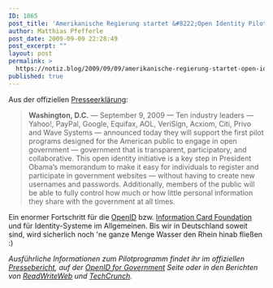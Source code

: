 ```yaml
---
ID: 1865
post_title: 'Amerikanische Regierung startet &#8222;Open Identity Pilotprogramm&#8220;'
author: Matthias Pfefferle
post_date: 2009-09-09 22:28:49
post_excerpt: ""
layout: post
permalink: >
  https://notiz.blog/2009/09/09/amerikanische-regierung-startet-open-identity-pilotprogramm/
published: true
---
```

Aus der offiziellen <a href="http://informationcard.net/blog/open-identity-initiative-2009-09-09">Presseerklärung</a>:

<blockquote><strong>Washington, D.C.</strong> — September 9, 2009 — Ten industry leaders — Yahoo!, PayPal, Google, Equifax, AOL, VeriSign, Acxiom, Citi, Privo and Wave Systems — announced today they will support the first pilot programs designed for the American public to engage in open government — government that is transparent, participatory, and collaborative. This open identity initiative is a key step in President Obama’s memorandum to make it easy for individuals to register and participate in government websites — without having to create new usernames and passwords. Additionally, members of the public will be able to fully control how much or how little personal information they share with the government at all times.</blockquote>

Ein enormer Fortschritt für die <a href="http://www.openid.net">OpenID</a> bzw. <a href="http://informationcard.net/">Information Card Foundation</a> und für Identity-Systeme im Allgemeinen. Bis wir in Deutschland soweit sind, wird sicherlich noch 'ne ganze Menge Wasser den Rhein hinab fließen :)

<em>Ausführliche Informationen zum Pilotprogramm findet ihr im offiziellen <a href="http://openid.net/2009/09/09/yahoo-paypal-google-equifax-aol-verisign-acxiom-citi-privo-wave-systems-pilot-open-identity-for-open-government/">Pressebericht</a>, auf der <a href="http://openid.net/government/">OpenID for Government</a> Seite oder in den Berichten von <a href="http://www.readwriteweb.com/archives/openid_going_mainstream_us_gov_announces_pilot_pro.php">ReadWriteWeb</a> und <a href="http://www.techcrunch.com/2009/09/09/us-government-to-embrace-openid-courtesy-of-google-yahoo-paypal-et-al/">TechCrunch</a>.</em>